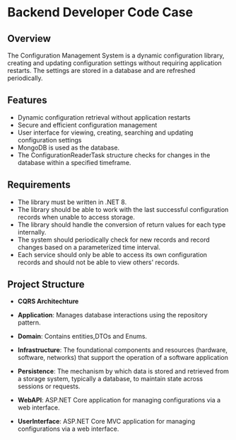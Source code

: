#  Backend Developer Code Case

## Overview

The Configuration Management System is a dynamic configuration library, creating and updating configuration settings without requiring application restarts. The settings are stored in a database and are refreshed periodically.

## Features

- Dynamic configuration retrieval without application restarts
- Secure and efficient configuration management
- User interface for viewing, creating, searching and updating configuration settings
- MongoDB is used as the database.
- The ConfigurationReaderTask structure checks for changes in the database within a specified timeframe.

## Requirements

- The library must be written in .NET 8.
- The library should be able to work with the last successful configuration records when unable to access storage.
- The library should handle the conversion of return values for each type internally.
- The system should periodically check for new records and record changes based on a parameterized time interval.
- Each service should only be able to access its own configuration records and should not be able to view others' records.

## Project Structure

- **CQRS Architechture**

- **Application**: Manages database interactions using the repository pattern.
- **Domain**: Contains entities,DTOs and Enums.
- **Infrastructure**: The foundational components and resources (hardware, software, networks) that support the operation of a software application
- **Persistence**: The mechanism by which data is stored and retrieved from a storage system, typically a database, to maintain state across sessions or requests.
- **WebAPI**: ASP.NET Core application for managing configurations via a web interface.

- **UserInterface**: ASP.NET Core MVC application for managing configurations via a web interface.



